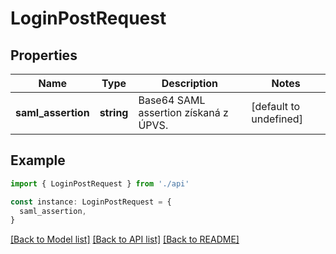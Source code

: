 # LoginPostRequest

## Properties

| Name               | Type       | Description                           | Notes                  |
| ------------------ | ---------- | ------------------------------------- | ---------------------- |
| **saml_assertion** | **string** | Base64 SAML assertion získaná z ÚPVS. | [default to undefined] |

## Example

```typescript
import { LoginPostRequest } from './api'

const instance: LoginPostRequest = {
  saml_assertion,
}
```

[[Back to Model list]](../README.md#documentation-for-models) [[Back to API list]](../README.md#documentation-for-api-endpoints) [[Back to README]](../README.md)
